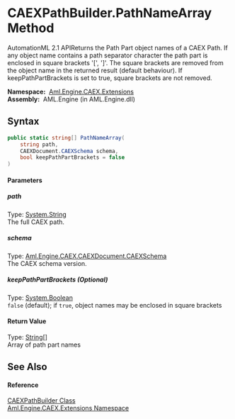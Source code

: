 CAEXPathBuilder.PathNameArray Method
====================================
AutomationML 2.1 APIReturns the Path Part object names of a CAEX Path. If any object name contains a path separator character the path part is enclosed in square brackets '[', ']'. The square brackets are removed from the object name in the returned result (default behaviour). If keepPathPartBrackets is set to true, square brackets are not removed.

  **Namespace:**  [Aml.Engine.CAEX.Extensions][1]  
  **Assembly:**  AML.Engine (in AML.Engine.dll)

Syntax
------

```csharp
public static string[] PathNameArray(
	string path,
	CAEXDocument.CAEXSchema schema,
	bool keepPathPartBrackets = false
)
```

#### Parameters

##### *path*
Type: [System.String][2]  
The full CAEX path.

##### *schema*
Type: [Aml.Engine.CAEX.CAEXDocument.CAEXSchema][3]  
The CAEX schema version.

##### *keepPathPartBrackets* (Optional)
Type: [System.Boolean][4]  
`false` (default); if `true`, object names may be enclosed in square brackets

#### Return Value
Type: [String][2][]  
 Array of path part names 

See Also
--------

#### Reference
[CAEXPathBuilder Class][5]  
[Aml.Engine.CAEX.Extensions Namespace][1]  

[1]: ../README.md
[2]: https://docs.microsoft.com/dotnet/api/system.string
[3]: ../../Aml.Engine.CAEX/CAEXDocument_CAEXSchema/README.md
[4]: https://docs.microsoft.com/dotnet/api/system.boolean
[5]: README.md
[6]: https://www.automationml.org
[7]: ../../icons/logoShade.png